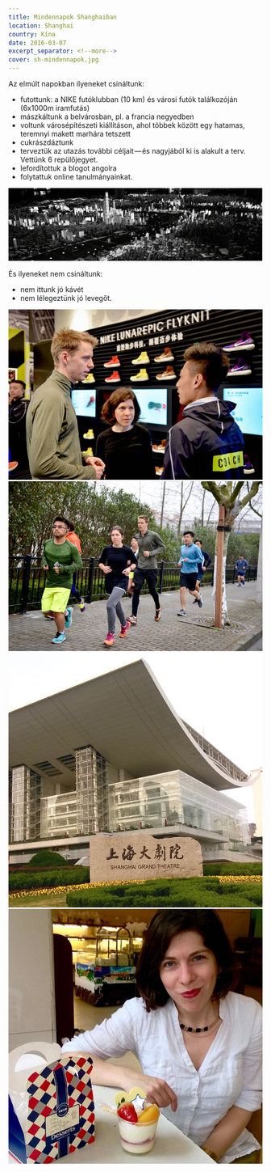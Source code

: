 ```yaml
---
title: Mindennapok Shanghaiban
location: Shanghai
country: Kína
date: 2016-03-07
excerpt_separator: <!--more-->
cover: sh-mindennapok.jpg
---
```


Az elmúlt napokban ilyeneket csináltunk:

- futottunk: a NIKE futóklubban (10 km) és városi futók találkozóján (6x1000m iramfutás)
- mászkáltunk a belvárosban, pl. a francia negyedben<!--more-->
- voltunk városépítészeti kiállításon, ahol többek között egy hatamas, teremnyi makett marhára tetszett
- cukrászdáztunk
- terveztük az utazás további céljait — és nagyjából ki is alakult a terv. Vettünk 6 repülőjegyet.
- lefordítottuk a blogot angolra
- folytattuk online tanulmányainkat.

![](../../img/0307-1.jpg)  

És ilyeneket nem csináltunk:
- nem ittunk jó kávét
- nem lélegeztünk jó levegőt.

![run club](../../img/0307-2.jpg)
![running around Century park](../../img/0307-3.jpg)
![Shanghai Grand Theatre](../../img/0307-5.jpg)
![Eszter eating cake](../../img/0307-6.jpg)

